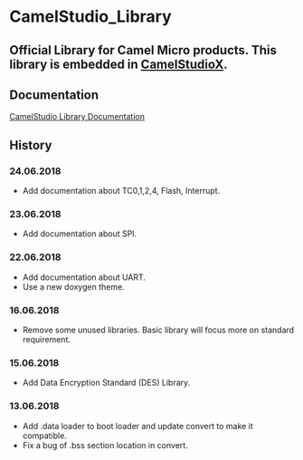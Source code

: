 # CamelStudio_Library
Official Library for Camel Micro products. This library is embedded in [CamelStudioX](https://github.com/daizhirui/CamelStudioX_Mac/releases/latest).
----

## Documentation

[CamelStudio Library Documentation](https://daizhirui.github.io/CamelStudio_Library/)

## History

### 24.06.2018

- Add documentation about TC0,1,2,4, Flash, Interrupt.

### 23.06.2018

- Add documentation about SPI.

### 22.06.2018

- Add documentation about UART.
- Use a new doxygen theme.

### 16.06.2018

- Remove some unused libraries. Basic library will focus more on standard requirement.

### 15.06.2018

- Add Data Encryption Standard (DES) Library.

### 13.06.2018

- Add .data loader to boot loader and update convert to make it compatible.
- Fix a bug of .bss section location in convert.
